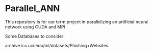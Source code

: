 # Parallel_ANN
This repository is for our term project in parallelizing an artificial neural network using CUDA and MPI

Some Databases to consider:

archive.ics.uci.edu/ml/datasets/Phishing+Websites

